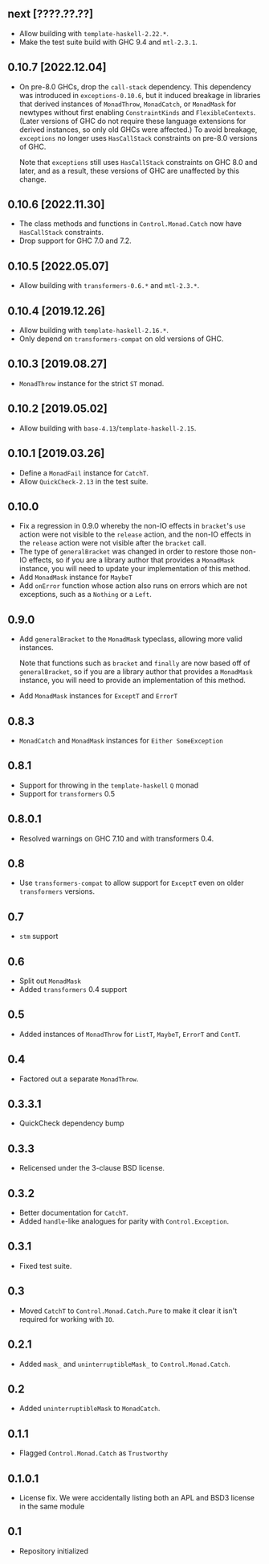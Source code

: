 next [????.??.??]
-----------------
* Allow building with `template-haskell-2.22.*`.
* Make the test suite build with GHC 9.4 and `mtl-2.3.1`.

0.10.7 [2022.12.04]
-------------------
* On pre-8.0 GHCs, drop the `call-stack` dependency. This dependency was
  introduced in `exceptions-0.10.6`, but it induced breakage in libraries
  that derived instances of `MonadThrow`, `MonadCatch`, or `MonadMask` for
  newtypes without first enabling `ConstraintKinds` and `FlexibleContexts`.
  (Later versions of GHC do not require these language extensions for derived
  instances, so only old GHCs were affected.) To avoid breakage, `exceptions`
  no longer uses `HasCallStack` constraints on pre-8.0 versions of GHC.

  Note that `exceptions` still uses `HasCallStack` constraints on GHC 8.0 and
  later, and as a result, these versions of GHC are unaffected by this change.

0.10.6 [2022.11.30]
-------------------
* The class methods and functions in `Control.Monad.Catch` now have
  `HasCallStack` constraints.
* Drop support for GHC 7.0 and 7.2.

0.10.5 [2022.05.07]
-------------------
* Allow building with `transformers-0.6.*` and `mtl-2.3.*`.

0.10.4 [2019.12.26]
-------------------
* Allow building with `template-haskell-2.16.*`.
* Only depend on `transformers-compat` on old versions of GHC.

0.10.3 [2019.08.27]
-------------------
* `MonadThrow` instance for the strict `ST` monad.

0.10.2 [2019.05.02]
-------------------
* Allow building with `base-4.13`/`template-haskell-2.15`.

0.10.1 [2019.03.26]
-------------------
* Define a `MonadFail` instance for `CatchT`.
* Allow `QuickCheck-2.13` in the test suite.

0.10.0
------
* Fix a regression in 0.9.0 whereby the non-IO effects in `bracket`'s `use`
  action were not visible to the `release` action, and the non-IO effects in the
  `release` action were not visible after the `bracket` call.
* The type of `generalBracket` was changed in order to restore those non-IO
  effects, so if you are a library author that provides a `MonadMask` instance,
  you will need to update your implementation of this method.
* Add `MonadMask` instance for `MaybeT`
* Add `onError` function whose action also runs on errors which are not
  exceptions, such as a `Nothing` or a `Left`.

0.9.0
-----
* Add `generalBracket` to the `MonadMask` typeclass, allowing more
  valid instances.

  Note that functions such as `bracket` and `finally` are now based off of
  `generalBracket`, so if you are a library author that provides a `MonadMask`
  instance, you will need to provide an implementation of this method.
* Add `MonadMask` instances for `ExceptT` and `ErrorT`

0.8.3
-----
* `MonadCatch` and `MonadMask` instances for `Either SomeException`

0.8.1
-----
* Support for throwing in the `template-haskell` `Q` monad
* Support for `transformers` 0.5

0.8.0.1
-------
* Resolved warnings on GHC 7.10 and with transformers 0.4.

0.8
---
* Use `transformers-compat` to allow support for `ExceptT` even on older `transformers` versions.

0.7
---
* `stm` support

0.6
---
* Split out `MonadMask`
* Added `transformers` 0.4 support

0.5
---
* Added instances of `MonadThrow` for `ListT`, `MaybeT`, `ErrorT` and `ContT`.

0.4
---
* Factored out a separate `MonadThrow`.

0.3.3.1
-------
* QuickCheck dependency bump

0.3.3
-----
* Relicensed under the 3-clause BSD license.

0.3.2
-----
* Better documentation for `CatchT`.
* Added `handle`-like analogues for parity with `Control.Exception`.

0.3.1
-----
* Fixed test suite.

0.3
---
* Moved `CatchT` to `Control.Monad.Catch.Pure` to make it clear it isn't required for working with `IO`.

0.2.1
---
* Added `mask_` and `uninterruptibleMask_` to `Control.Monad.Catch`.

0.2
---
* Added `uninterruptibleMask` to `MonadCatch`.

0.1.1
-----
* Flagged `Control.Monad.Catch` as `Trustworthy`

0.1.0.1
-----
* License fix. We were accidentally listing both an APL and BSD3 license in the same module

0.1
---
* Repository initialized
